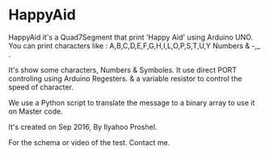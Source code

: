 # HappyAid

HappyAid it's a Quad7Segment that print 'Happy Aid' using Arduino UNO.
You can print characters like : A,B,C,D,E,F,G,H,I,L,O,P,S,T,U,Y Numbers & -,_ .

It's show some characters, Numbers & Symboles. It use direct PORT controling using Arduino Regesters. & a variable resistor to control the speed of character.

We use a Python script to translate the message to a binary array to use it on Master code.

It's created on Sep 2016, By Ilyahoo Proshel.

For the schema or video of the test. Contact me. 

